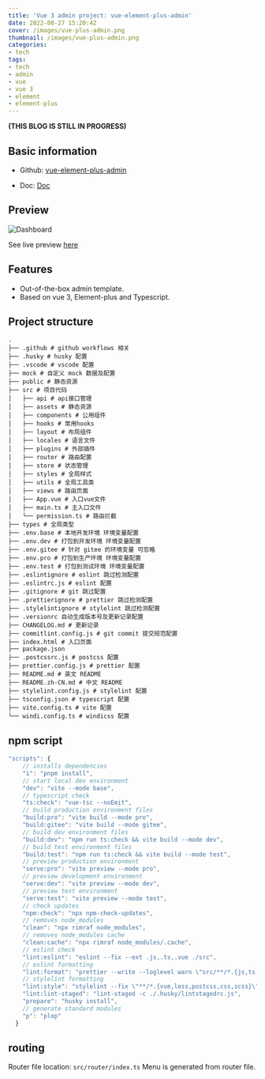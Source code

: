 ```yaml
---
title: 'Vue 3 admin project: vue-element-plus-admin'
date: 2022-08-27 15:20:42
cover: /images/vue-plus-admin.png
thumbnail: /images/vue-plus-admin.png
categories:
- tech
tags:
- tech
- admin
- vue
- vue 3
- element
- element-plus
---
```

**(THIS BLOG IS STILL IN PROGRESS)**
## Basic information

- Github: [vue-element-plus-admin](https://github.com/kailong321200875/vue-element-plus-admin)

- Doc: [Doc](https://element-plus-admin-doc.cn/)

## Preview
![Dashboard](/images/vue-element-plus-admin-dashboard.png)

See live preview [here](https://element-plus-admin.cn/)

## Features
- Out-of-the-box admin template.
- Based on vue 3, Element-plus and Typescript.

## Project structure
```
.
├── .github # github workflows 相关
├── .husky # husky 配置
├── .vscode # vscode 配置
├── mock # 自定义 mock 数据及配置
├── public # 静态资源
├── src # 项目代码
│   ├── api # api接口管理
│   ├── assets # 静态资源
│   ├── components # 公用组件
│   ├── hooks # 常用hooks
│   ├── layout # 布局组件
│   ├── locales # 语言文件
│   ├── plugins # 外部插件
│   ├── router # 路由配置
│   ├── store # 状态管理
│   ├── styles # 全局样式
│   ├── utils # 全局工具类
│   ├── views # 路由页面
│   ├── App.vue # 入口vue文件
│   ├── main.ts # 主入口文件
│   └── permission.ts # 路由拦截
├── types # 全局类型
├── .env.base # 本地开发环境 环境变量配置
├── .env.dev # 打包到开发环境 环境变量配置
├── .env.gitee # 针对 gitee 的环境变量 可忽略
├── .env.pro # 打包到生产环境 环境变量配置
├── .env.test # 打包到测试环境 环境变量配置
├── .eslintignore # eslint 跳过检测配置
├── .eslintrc.js # eslint 配置
├── .gitignore # git 跳过配置
├── .prettierignore # prettier 跳过检测配置
├── .stylelintignore # stylelint 跳过检测配置
├── .versionrc 自动生成版本号及更新记录配置
├── CHANGELOG.md # 更新记录
├── commitlint.config.js # git commit 提交规范配置
├── index.html # 入口页面
├── package.json
├── .postcssrc.js # postcss 配置
├── prettier.config.js # prettier 配置
├── README.md # 英文 README
├── README.zh-CN.md # 中文 README
├── stylelint.config.js # stylelint 配置
├── tsconfig.json # typescript 配置
├── vite.config.ts # vite 配置
└── windi.config.ts # windicss 配置
```

## npm script
``` js
"scripts": {
    // installs dependencies
    "i": "pnpm install",
    // start local dev environment
    "dev": "vite --mode base",
    // typescript check
    "ts:check": "vue-tsc --noEmit",
    // build production environment files
    "build:pro": "vite build --mode pro",
    "build:gitee": "vite build --mode gitee",
    // build dev environment files
    "build:dev": "npm run ts:check && vite build --mode dev",
    // build test environment files
    "build:test": "npm run ts:check && vite build --mode test",
    // preview production environment
    "serve:pro": "vite preview --mode pro",
    // preview development environment
    "serve:dev": "vite preview --mode dev",
    // preview test environment
    "serve:test": "vite preview --mode test",
    // check updates
    "npm:check": "npx npm-check-updates",
    // removes node_modules
    "clean": "npx rimraf node_modules",
    // removes node_modules cache
    "clean:cache": "npx rimraf node_modules/.cache",
    // eslint check
    "lint:eslint": "eslint --fix --ext .js,.ts,.vue ./src",
    // eslint formatting
    "lint:format": "prettier --write --loglevel warn \"src/**/*.{js,ts,json,tsx,css,less,vue,html,md}\"",
    // stylelint formatting
    "lint:style": "stylelint --fix \"**/*.{vue,less,postcss,css,scss}\" --cache --cache-location node_modules/.cache/stylelint/",,
    "lint:lint-staged": "lint-staged -c ./.husky/lintstagedrc.js",
    "prepare": "husky install",
    // generate standard modules
    "p": "plop"
  }
```

## routing
Router file location: `src/router/index.ts`
Menu is generated from router file.

